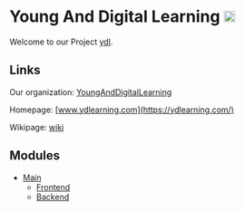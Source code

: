 
# Young And Digital Learning <img src="https://lh3.googleusercontent.com/wA9udP26HzP6hCG5JTUKRh70cBlcJthMSoePE3y_HaVlkaF7fGtVt4pQsW1uX-CTeMJz6srb30vOBHReuhVmrZhJWZGkvIbg0oOpQ8oDLt3EQtkDV8egxIjAHsD0sofhTiLU9mU3=w1440-h681-no" height="20">

Welcome to our Project [ydl](https://github.com/YoungAndDigitalLearning/ydl).

## Links 
Our organization: [YoungAndDigitalLearning](https://github.com/YoungAndDigitalLearning)

Homepage: [www.ydlearning.com](https://ydlearning.com/)

Wikipage: [wiki](https://github.com/YoungAndDigitalLearning/ydl/wiki)

## Modules

- [Main](https://github.com/YoungAndDigitalLearning/DjangoBlockchained)
  - [Frontend](https://github.com/YoungAndDigitalLearning/ydl-front)
  - [Backend](https://github.com/YoungAndDigitalLearning/ydl-back)

